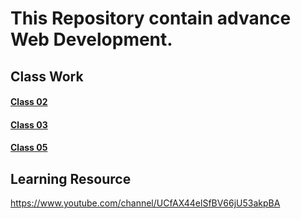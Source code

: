 # This Repository contain advance Web Development.

## Class Work
#### [Class 02](https://github.com/Muhammad-Usama-07/WebDevBootcamp2020/tree/master/Class02)
#### [Class 03](https://github.com/Muhammad-Usama-07/WebDevBootcamp2020/tree/master/Class03)
#### [Class 05](https://github.com/Muhammad-Usama-07/WebDevBootcamp2020/tree/master/Class05)

## Learning Resource

https://www.youtube.com/channel/UCfAX44elSfBV66jU53akpBA
